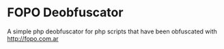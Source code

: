 # FOPO Deobfuscator

A simple php deobfuscator for php scripts that have been obfuscated with http://fopo.com.ar
